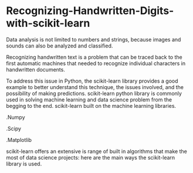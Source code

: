 # Recognizing-Handwritten-Digits-with-scikit-learn
Data analysis is not limited to numbers and strings, because images and sounds can also be analyzed and classified. 

Recognizing handwritten text is a problem that can be traced back to the first automatic machines that needed to recognize individual characters in handwritten documents.

To address this issue in Python, the scikit-learn library provides a good example to better understand this technique, the issues involved, and the possibility of making predictions. scikit-learn python library is commonly used in solving machine learning and data science problem from the begging to the end. scikit-learn built on the machine learning libraries.

.Numpy

.Scipy

.Matplotlib

scikit-learn offers an extensive is range of built in algorithms that make the most of data science projects: here are the main ways the scikit-learn library is used.
